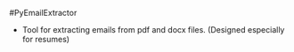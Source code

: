 #PyEmailExtractor

- Tool for extracting emails from pdf and docx files. (Designed especially for resumes)
